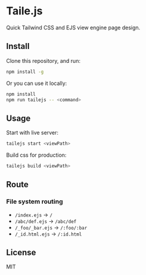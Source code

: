 # Taile.js

Quick Tailwind CSS and EJS view engine page design.

## Install

Clone this repository, and run:

```bash
npm install -g
```

Or you can use it locally:

```bash
npm install
npm run tailejs -- <command>
```

## Usage

Start with live server:

```bash
tailejs start <viewPath>
```

Build css for production:

```bash
tailejs build <viewPath>
```

## Route

### File system routing

- `/index.ejs` -> `/`
- `/abc/def.ejs` -> `/abc/def`
- `/_foo/_bar.ejs` -> `/:foo/:bar`
- `/_id.html.ejs` -> `/:id.html`

## License

MIT